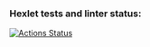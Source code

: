 ### Hexlet tests and linter status:
[![Actions Status](https://github.com/hey-hoy/python-project-lvl2/workflows/hexlet-check/badge.svg)](https://github.com/hey-hoy/python-project-lvl2/actions)